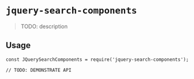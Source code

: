 # `jquery-search-components`

> TODO: description

## Usage

```
const JQuerySearchComponents = require('jquery-search-components');

// TODO: DEMONSTRATE API
```
